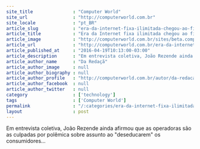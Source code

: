 ```yaml
---
site_title               : "Computer World"
site_url                 : "http://computerworld.com.br"
site_locale              : "pt_BR"
article_slug             : "era-da-internet-fixa-ilimitada-chegou-ao-fim-diz-presidente-da-anatel"
article_title            : "Era da Internet fixa ilimitada chegou ao fim, diz presidente da Anatel"
article_image            : "http://computerworld.com.br/sites/beta.computerworld.com.br/files/news_articles/internet.jpg"
article_url              : "http://computerworld.com.br/era-da-internet-fixa-ilimitada-chegou-ao-fim-diz-presidente-da-anatel"
article_published_at     : "2016-04-19T10:13:00-03:00"
article_description      : "Em entrevista coletiva, João Rezende ainda afirmou que as operadoras são as culpadas por polêmica sobre assunto ao 'deseducarem' os consumidores..."
article_author_name      : "Da Redaçã"
article_author_image     : null
article_author_biography : null
article_author_profile   : "http://computerworld.com.br/autor/da-redacao"
article_author_facebook  : null
article_author_twitter   : null
category                 : ['technology']
tags                     : ['Computer World']
permalink                : "/:categories/era-da-internet-fixa-ilimitada-chegou-ao-fim-diz-presidente-da-anatel/"
layout                   : post
---
```


Em entrevista coletiva, João Rezende ainda afirmou que as operadoras são as culpadas por polêmica sobre assunto ao "deseducarem" os consumidores...
